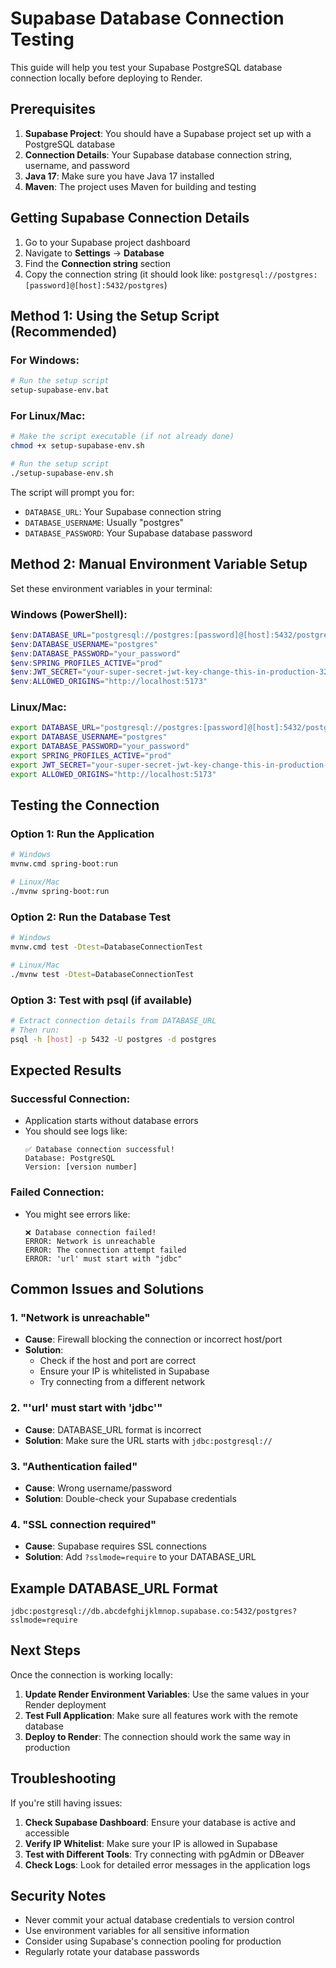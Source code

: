 # Supabase Database Connection Testing

This guide will help you test your Supabase PostgreSQL database connection locally before deploying to Render.

## Prerequisites

1. **Supabase Project**: You should have a Supabase project set up with a PostgreSQL database
2. **Connection Details**: Your Supabase database connection string, username, and password
3. **Java 17**: Make sure you have Java 17 installed
4. **Maven**: The project uses Maven for building and testing

## Getting Supabase Connection Details

1. Go to your Supabase project dashboard
2. Navigate to **Settings** → **Database**
3. Find the **Connection string** section
4. Copy the connection string (it should look like: `postgresql://postgres:[password]@[host]:5432/postgres`)

## Method 1: Using the Setup Script (Recommended)

### For Windows:
```bash
# Run the setup script
setup-supabase-env.bat
```

### For Linux/Mac:
```bash
# Make the script executable (if not already done)
chmod +x setup-supabase-env.sh

# Run the setup script
./setup-supabase-env.sh
```

The script will prompt you for:
- `DATABASE_URL`: Your Supabase connection string
- `DATABASE_USERNAME`: Usually "postgres"
- `DATABASE_PASSWORD`: Your Supabase database password

## Method 2: Manual Environment Variable Setup

Set these environment variables in your terminal:

### Windows (PowerShell):
```powershell
$env:DATABASE_URL="postgresql://postgres:[password]@[host]:5432/postgres"
$env:DATABASE_USERNAME="postgres"
$env:DATABASE_PASSWORD="your_password"
$env:SPRING_PROFILES_ACTIVE="prod"
$env:JWT_SECRET="your-super-secret-jwt-key-change-this-in-production-32bytes-minimum"
$env:ALLOWED_ORIGINS="http://localhost:5173"
```

### Linux/Mac:
```bash
export DATABASE_URL="postgresql://postgres:[password]@[host]:5432/postgres"
export DATABASE_USERNAME="postgres"
export DATABASE_PASSWORD="your_password"
export SPRING_PROFILES_ACTIVE="prod"
export JWT_SECRET="your-super-secret-jwt-key-change-this-in-production-32bytes-minimum"
export ALLOWED_ORIGINS="http://localhost:5173"
```

## Testing the Connection

### Option 1: Run the Application
```bash
# Windows
mvnw.cmd spring-boot:run

# Linux/Mac
./mvnw spring-boot:run
```

### Option 2: Run the Database Test
```bash
# Windows
mvnw.cmd test -Dtest=DatabaseConnectionTest

# Linux/Mac
./mvnw test -Dtest=DatabaseConnectionTest
```

### Option 3: Test with psql (if available)
```bash
# Extract connection details from DATABASE_URL
# Then run:
psql -h [host] -p 5432 -U postgres -d postgres
```

## Expected Results

### Successful Connection:
- Application starts without database errors
- You should see logs like:
  ```
  ✅ Database connection successful!
  Database: PostgreSQL
  Version: [version number]
  ```

### Failed Connection:
- You might see errors like:
  ```
  ❌ Database connection failed!
  ERROR: Network is unreachable
  ERROR: The connection attempt failed
  ERROR: 'url' must start with "jdbc"
  ```

## Common Issues and Solutions

### 1. "Network is unreachable"
- **Cause**: Firewall blocking the connection or incorrect host/port
- **Solution**: 
  - Check if the host and port are correct
  - Ensure your IP is whitelisted in Supabase
  - Try connecting from a different network

### 2. "'url' must start with 'jdbc'"
- **Cause**: DATABASE_URL format is incorrect
- **Solution**: Make sure the URL starts with `jdbc:postgresql://`

### 3. "Authentication failed"
- **Cause**: Wrong username/password
- **Solution**: Double-check your Supabase credentials

### 4. "SSL connection required"
- **Cause**: Supabase requires SSL connections
- **Solution**: Add `?sslmode=require` to your DATABASE_URL

## Example DATABASE_URL Format

```
jdbc:postgresql://db.abcdefghijklmnop.supabase.co:5432/postgres?sslmode=require
```

## Next Steps

Once the connection is working locally:

1. **Update Render Environment Variables**: Use the same values in your Render deployment
2. **Test Full Application**: Make sure all features work with the remote database
3. **Deploy to Render**: The connection should work the same way in production

## Troubleshooting

If you're still having issues:

1. **Check Supabase Dashboard**: Ensure your database is active and accessible
2. **Verify IP Whitelist**: Make sure your IP is allowed in Supabase
3. **Test with Different Tools**: Try connecting with pgAdmin or DBeaver
4. **Check Logs**: Look for detailed error messages in the application logs

## Security Notes

- Never commit your actual database credentials to version control
- Use environment variables for all sensitive information
- Consider using Supabase's connection pooling for production
- Regularly rotate your database passwords
